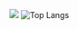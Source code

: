 ![](https://github-readme-stats.vercel.app/api?username=bigtomcat6&show_icons=true&hide_border=true)
![Top Langs](https://github-readme-stats.vercel.app/api/top-langs/?username=bigtomcat6&layout=compact&hide_border=true&langs_count=8)
